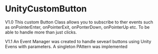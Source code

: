 # UnityCustomButton
V1.0
This custom Button Class allows you to subscribe to ther events such as onPointerEnter, onPointerExit, onPonterDown, onPointerUp etc. To be able to handle more than just clicks.

V1.1
An Event Manager was created to handle sevearl buttons using Unity Evens with parameters.
A singleton PAttern was implemented


